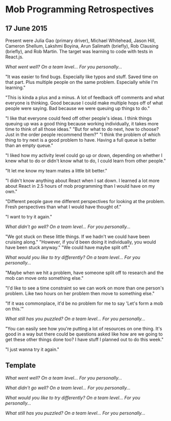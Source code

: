 # Mob Programming Retrospectives

## 17 June 2015

Present were Julia Gao (primary driver), Michael Whitehead, Jason Hill, Cameron Shellum, Lakshmi Boyina, Arun Salimath (briefly), Rob Clausing (briefly), and Rob Martin. The target was learning to code with tests in React.js.

*What went well? On a team level... For you personally...*

"It was easier to find bugs. Especially like typos and stuff. Saved time on that part. Plus multiple people on the same problem. Especially while I'm learning."

"This is kinda a plus and a minus. A lot of feedback off comments and what everyone is thinking. Good because I could make multiple hops off of what people were saying. Bad because we were queuing up things to do." 

"I like that everyone could feed off other people's ideas. I think things queuing up was a good thing because working individually, it takes more time to think of all those ideas." "But for what to do next, how to choose? Just in the order people recommend them?" "I think the problem of which thing to try next is a good problem to have. Having a full queue is better than an empty queue."

"I liked how my activity level could go up or down, depending on whether I knew what to do or didn't know what to do, I could learn from other people."

"It let me know my team mates a little bit better."

"I didn't know anything about React when I sat down. I learned a lot more about React in 2.5 hours of mob programming than I would have on my own."

"Different people gave me different perspectives for looking at the problem. Fresh perspectives than what I would have thought of."

"I want to try it again."

*What didn't go well? On a team level... For you personally...*

"We got stuck on these little things. If we hadn't we could have been cruising along." "However, if you'd been doing it individually, you would have been stuck anyway." "We could have maybe split off."

*What would you like to try differently? On a team level... For you personally...*

"Maybe when we hit a problem, have someone split off to research and the mob can move onto something else."

"I'd like to see a time constraint so we can work on more than one person's problem. Like two hours on her problem then move to something else."

"If it was commonplace, it'd be no problem for me to say 'Let's form a mob on this.'"

*What still has you puzzled? On a team level... For you personally...*

"You can easily see how you're putting a lot of resources on one thing. It's good in a way but there could be questions asked like how are we going to get these other things done too? I have stuff I planned out to do this week."

"I just wanna try it again."

## Template

*What went well? On a team level... For you personally...*



*What didn't go well? On a team level... For you personally...*



*What would you like to try differently? On a team level... For you personally...*



*What still has you puzzled? On a team level... For you personally...*

